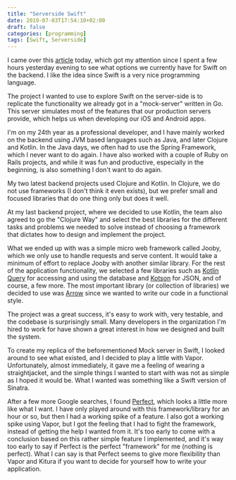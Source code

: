 ```yaml
---
title: "Serverside Swift"
date: 2019-07-03T17:54:10+02:00
draft: false
categories: [programming]
tags: [Swift, Serverside]
---
```


I came over this [article](https://www.raywenderlich.com/3858252-how-to-think-in-server-side-swift) today, which got my attention since I spent a few hours yesterday evening to see what options we currently have for Swift on the backend. I like the idea since Swift is a very nice programming language.  

The project I wanted to use to explore Swift on the server-side is to replicate the functionality we already got in a "mock-server" written in Go. This server simulates most of the features that our production servers provide, which helps us when developing our iOS and Android apps.

I'm on my 24th year as a professional developer, and I have mainly worked on the backend using JVM based languages such as Java, and later Clojure and Kotlin. In the Java days, we often had to use the Spring Framework, which I never want to do again. I have also worked with a couple of Ruby on Rails projects, and while it was fun and productive, especially in the beginning, is also something I don't want to do again.

My two latest backend projects used Clojure and Kotlin. In Clojure, we do not use frameworks (I don't think it even exists), but we prefer small and focused libraries that do one thing only but does it well. 

At my last backend project, where we decided to use Kotlin, the team also agreed to go the "Clojure Way" and select the best libraries for the different tasks and problems we needed to solve instead of choosing a framework that dictates how to design and implement the project. 

What we ended up with was a simple micro web framework called Jooby, which we only use to handle requests and serve content. It would take a minimum of effort to replace Jooby with another similar library. For the rest of the application functionality, we selected a few libraries such as [Kotlin Query](https://github.com/seratch/kotliquery) for accessing and using the database and [Kotson](https://github.com/SalomonBrys/Kotson) for JSON, and of course, a few more. The most important library (or collection of libraries) we decided to use was [Arrow](https://arrow-kt.io) since we wanted to write our code in a functional style.

The project was a great success, it's easy to work with, very testable, and the codebase is surprisingly small. Many developers in the organization I'm hired to work for have shown a great interest in how we designed and built the system.

To create my replica of the beforementioned Mock server in Swift, I looked around to see what existed, and I decided to play a little with Vapor. Unfortunately, almost immediately, it gave me a feeling of wearing a straightjacket, and the simple things I wanted to start with was not as simple as I hoped it would be. What I wanted was something like a Swift version of Sinatra.

After a few more Google searches, I found [Perfect](https://perfect.org), which looks a little more like what I want. I have only played around with this framework/library for an hour or so, but then I had a working spike of a feature. I also got a working spike using Vapor, but I got the feeling that I had to fight the framework, instead of getting the help I wanted from it. It's too early to come with a conclusion based on this rather simple feature I implemented, and it's way too early to say if Perfect is the perfect "framework" for me (nothing is perfect). What I can say is that Perfect seems to give more flexibility than Vapor and Kitura if you want to decide for yourself how to write your application. 